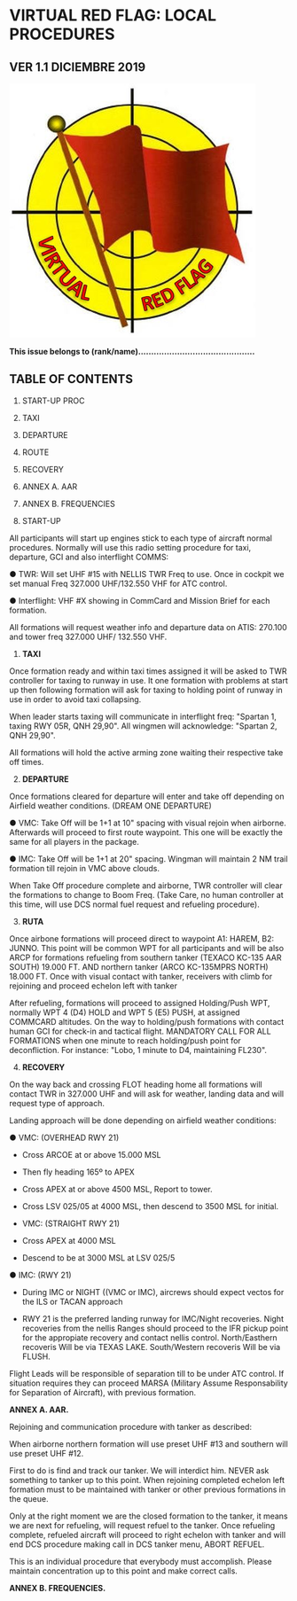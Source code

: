 # VIRTUAL RED FLAG: LOCAL PROCEDURES

## VER 1.1 DICIEMBRE 2019

![](../Images/LogovRF.JPG)

**This issue belongs to (rank/name).............................................**

## TABLE OF CONTENTS

1.  START-UP PROC 

1.  TAXI

1.  DEPARTURE

1.  ROUTE

1.  RECOVERY

1.  ANNEX A. AAR

1.  ANNEX B. FREQUENCIES

1.  START-UP

All participants will start up engines stick to each type of aircraft normal procedures. Normally will use this radio setting procedure for taxi, departure, GCI and also interflight COMMS:

● TWR: Will set UHF #15 with NELLIS TWR Freq to use. Once in cockpit we set manual Freq 327.000 UHF/132.550 VHF for ATC control.

● Interflight: VHF #X showing in CommCard and Mission Brief for each formation.

All formations will request weather info and departure data on ATIS: 270.100 and tower freq 327.000 UHF/ 132.550 VHF.

1.  **TAXI**

Once formation ready and within taxi times assigned it will be asked to TWR controller for taxing to runway in use. It one formation with problems at start up then following formation will ask for taxing to holding point of runway in use in order to avoid taxi collapsing.

When leader starts taxing will communicate in interflight freq: "Spartan 1, taxing RWY 05R, QNH 29,90". All wingmen will acknowledge: "Spartan 2, QNH 29,90".

All formations will hold the active arming zone waiting their respective take off times.

2.  **DEPARTURE**

Once formations cleared for departure will enter and take off depending on Airfield weather conditions. (DREAM ONE DEPARTURE)

● VMC: Take Off will be 1+1 at 10" spacing with visual rejoin when airborne. Afterwards will proceed to first route waypoint. This one will be exactly the same for all players in the package.

● IMC: Take Off will be 1+1 at 20" spacing. Wingman will maintain 2 NM trail formation till rejoin in VMC above clouds.

When Take Off procedure complete and airborne, TWR controller will clear the formations to change to Boom Freq. (Take Care, no human controller at this time, will use DCS normal fuel request and refueling procedure).

3.  **RUTA**

Once airbone formations will proceed direct to waypoint A1: HAREM, B2: JUNNO. This point will be common WPT for all participants and will be also ARCP for formations refueling from southern tanker (TEXACO KC-135 AAR SOUTH) 19.000 FT. AND northern tanker (ARCO KC-135MPRS NORTH) 18.000 FT. Once with visual contact with tanker, receivers with climb for rejoining and proceed echelon left with tanker

After refueling, formations will proceed to assigned Holding/Push WPT, normally WPT 4 (D4) HOLD and WPT 5 (E5) PUSH, at assigned COMMCARD altitudes. On the way to holding/push formations with contact human GCI for check-in and tactical flight. MANDATORY CALL FOR ALL FORMATIONS when one minute to reach holding/push point for deconfliction. For instance: "Lobo, 1 minute to D4, maintaining FL230".

4.  **RECOVERY**

On the way back and crossing FLOT heading home all formations will contact TWR in 327.000 UHF and will ask for weather, landing data and will request type of approach.

 Landing approach will be done depending on airfield weather conditions:

● VMC: (OVERHEAD RWY 21)

- Cross ARCOE at or above 15.000 MSL

- Then fly heading 165º to APEX

- Cross APEX at or above 4500 MSL, Report to tower.

- Cross LSV 025/05 at 4000 MSL, then descend to 3500 MSL for initial.

- VMC: (STRAIGHT RWY 21)

- Cross APEX at 4000 MSL

- Descend to be at 3000 MSL at LSV 025/5

● IMC: (RWY 21)

- During IMC or NIGHT ((VMC or IMC), aircrews should expect vectos for the ILS or TACAN approach

- RWY 21 is the preferred landing runway for IMC/Night recoveries. Night recoveries from the nellis Ranges should proceed to the IFR pickup point for the appropiate recovery and contact nellis control. North/Easthern recoveris Will be via TEXAS LAKE. South/Western recoveris Will be via FLUSH.

Flight Leads will be responsible of separation till to be under ATC control. If situation requires they can proceed MARSA (Military Assume Responsability for Separation of Aircraft), with previous formation.

**ANNEX A. AAR.**

 Rejoining and communication procedure with tanker as described:

 When airborne northern formation will use preset UHF #13 and southern will use preset UHF #12.  

 First to do is find and track our tanker. We will interdict him. NEVER ask something to tanker up to this point. When rejoining completed echelon left formation must to be maintained with tanker or other previous formations in the queue.

 Only at the right moment we are the closed formation to the tanker, it means we are next for refueling, will request refuel to the tanker. Once refueling complete, refueled aircraft will proceed to right echelon with tanker and will end DCS procedure making call in DCS tanker menu, ABORT REFUEL.

This is an individual procedure that everybody must accomplish. Please maintain concentration up to this point and make correct calls.


**ANNEX B. FREQUENCIES.**

